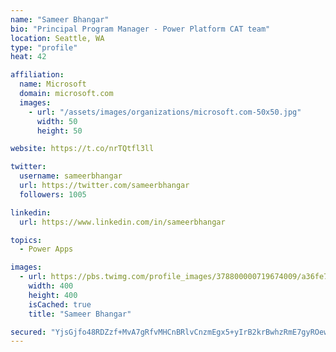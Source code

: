 ```yaml
---
name: "Sameer Bhangar"
bio: "Principal Program Manager - Power Platform CAT team"
location: Seattle, WA
type: "profile"
heat: 42

affiliation:
  name: Microsoft
  domain: microsoft.com
  images:
    - url: "/assets/images/organizations/microsoft.com-50x50.jpg"
      width: 50
      height: 50

website: https://t.co/nrTQtfl3ll

twitter:
  username: sameerbhangar
  url: https://twitter.com/sameerbhangar
  followers: 1005

linkedin:
  url: https://www.linkedin.com/in/sameerbhangar

topics:
  - Power Apps

images:
  - url: https://pbs.twimg.com/profile_images/378800000719674009/a36fe7ddfab1778b76e5793772e43798_400x400.jpeg
    width: 400
    height: 400
    isCached: true
    title: "Sameer Bhangar"

secured: "YjsGjfo48RDZzf+MvA7gRfvMHCnBRlvCnzmEgx5+yIrB2krBwhzRmE7gyROewEvYp1MaFIw1MM6OPbhZw9FgPRoBxGS4L9bmBlfql53j1aTRMgUKPyVW34wVg4URKy1rJajqTl8CyxjjzduDVb1nhnK3AU2SLmPk1qUDBg965h2R0VtxbnPTaQFEnUa6uYh0ew8zDw5rirCrvNJNmGJSYYMrVgAEdj329imzxaLVjJgQhBwHIBEKQez8JWIpmNPkdAR6DSgGgoMe6xzgYM1nEDuLUepxDLuEFXU+W0sKHBaydjinER1yJt4VahamHxvgxDSyPXiaNgyke8CRO2ufZKbLyTDpLLmRIs6ru+GvFWLtHlNAHPAsP9GATk0HU3u6vWujwg9kAqt35KIreqvKPJt0uPhuiPXtCjy2wB8Eiuc=;mFbFHoPf5TzhBmKBqOielw=="
---
```


